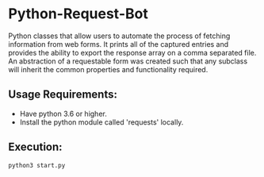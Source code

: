 # Python-Request-Bot
Python classes that allow users to automate the process of fetching information from web forms. It prints all of the captured entries and provides the ability to export the response array on a comma separated file. An abstraction of a requestable form was created such that any subclass will inherit the common properties and functionality required.


## Usage Requirements:

* Have python 3.6 or higher.
* Install the python module called 'requests' locally.

## Execution:

```
python3 start.py
```
